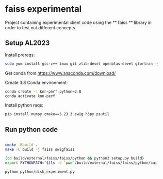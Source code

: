# faiss experimental

Project containing experimental client code using the ** faiss ** library in order to test out different concepts.


## Setup AL2023

Install prereqs:
```bash
sudo yum install gcc-c++ tmux git zlib-devel openblas-devel gfortran -y

```

Get conda from https://www.anaconda.com/download/

Create 3.8 Conda environment:
```bash
conda create -n knn-perf python=3.8
conda activate knn-perf
```

Install python reqs:
```bash
pip install numpy cmake==3.23.3 swig h5py psutil
```

## Run python code

```bash

cmake -Bbuild .
make -C build -j faiss swigfaiss

(cd build/external/faiss/faiss/python && python3 setup.py build)
export PYTHONPATH="$(ls -d `pwd`/build/external/faiss/faiss/python/build/lib*/):`pwd`/"

python python/disk_experiment.py
```
